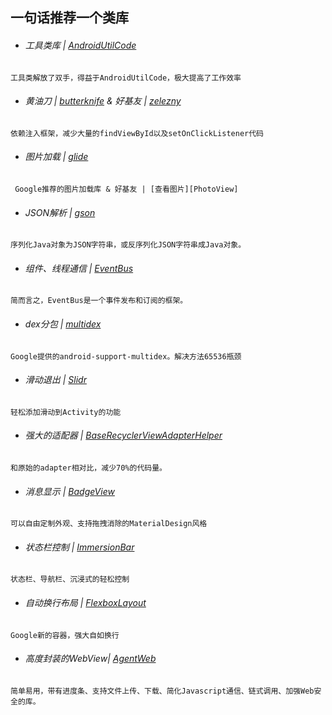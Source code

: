 ## 一句话推荐一个类库

* ###### 工具类库 | [AndroidUtilCode][AndroidUtilCode]

```
工具类解放了双手，得益于AndroidUtilCode，极大提高了工作效率
```

* ###### 黄油刀 | [butterknife][butterknife] & 好基友 | [zelezny][zelezny]

```
依赖注入框架，减少大量的findViewById以及setOnClickListener代码
```

* ###### 图片加载 | [glide][glide]

```
 Google推荐的图片加载库 & 好基友 | [查看图片][PhotoView]
```

* ###### JSON解析 | [gson][gson]

```
序列化Java对象为JSON字符串，或反序列化JSON字符串成Java对象。
```

* ###### 组件、线程通信 | [EventBus][EventBus]

```
简而言之，EventBus是一个事件发布和订阅的框架。
```

* ###### dex分包 | [multidex][multidex]

```
Google提供的android-support-multidex。解决方法65536瓶颈
```

* ###### 滑动退出 | [Slidr][Slidr]

```
轻松添加滑动到Activity的功能
```

* ###### 强大的适配器 | [BaseRecyclerViewAdapterHelper][BaseRecyclerViewAdapterHelper]

```
和原始的adapter相对比，减少70%的代码量。
```

* ###### 消息显示 | [BadgeView][BadgeView]

```
可以自由定制外观、支持拖拽消除的MaterialDesign风格
```

* ###### 状态栏控制 | [ImmersionBar][ImmersionBar]

```
状态栏、导航栏、沉浸式的轻松控制
```

* ###### 自动换行布局 | [FlexboxLayout][FlexboxLayout]

```
Google新的容器，强大自如换行
```

* ###### 高度封装的WebView| [AgentWeb][AgentWeb]

```
简单易用，带有进度条、支持文件上传、下载、简化Javascript通信、链式调用、加强Web安全的库。
```

[AndroidUtilCode]:https://github.com/Blankj/AndroidUtilCode
[butterknife]:https://github.com/JakeWharton/butterknife
[zelezny]:https://github.com/avast/android-butterknife-zelezny
[glide]:https://github.com/bumptech/glide
[PhotoView]:https://github.com/chrisbanes/PhotoView
[gson]:https://github.com/google/gson
[EventBus]:https://github.com/greenrobot/EventBus
[multidex]:http://blog.csdn.net/gaozhan_csdn/article/details/51992100
[Slidr]:https://github.com/r0adkll/Slidr
[BaseRecyclerViewAdapterHelper]:https://github.com/CymChad/BaseRecyclerViewAdapterHelper
[BadgeView]:https://github.com/qstumn/BadgeView
[ImmersionBar]:https://github.com/gyf-dev/ImmersionBar
[FlexboxLayout]:https://github.com/google/flexbox-layout
[AgentWeb]:https://github.com/Justson/AgentWeb

